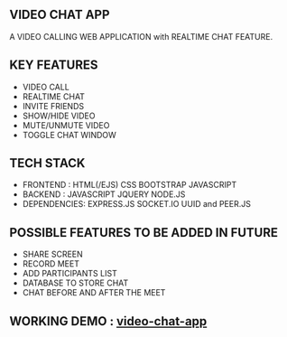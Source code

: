 ## VIDEO CHAT APP

A VIDEO CALLING WEB APPLICATION with REALTIME CHAT FEATURE.

## KEY FEATURES
* VIDEO CALL
* REALTIME CHAT
* INVITE FRIENDS
* SHOW/HIDE VIDEO 
* MUTE/UNMUTE VIDEO
* TOGGLE CHAT WINDOW

## TECH STACK 
* FRONTEND : HTML(/EJS) CSS BOOTSTRAP JAVASCRIPT
* BACKEND  : JAVASCRIPT JQUERY NODE.JS 
* DEPENDENCIES: EXPRESS.JS SOCKET.IO UUID and PEER.JS 

## POSSIBLE FEATURES TO BE ADDED IN FUTURE
* SHARE SCREEN
* RECORD MEET
* ADD PARTICIPANTS LIST
* DATABASE TO STORE CHAT
* CHAT BEFORE AND AFTER THE MEET


## WORKING DEMO : [video-chat-app](https://morning-basin-34512.herokuapp.com/)
